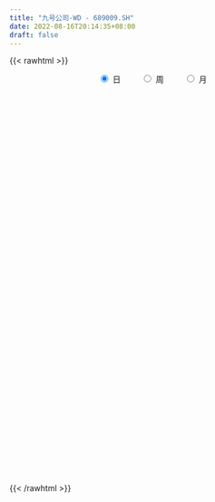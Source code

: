 ```yaml
---
title: "九号公司-WD - 689009.SH"
date: 2022-08-16T20:14:35+08:00
draft: false
---
```

{{< rawhtml >}}
    <div style="text-align: center">
        <label style="padding: 1rem;"><input style="margin-right: .5rem" type="radio" name="period" value="D" checked onclick="period_change(this)">日</label>
        <label style="padding: 1rem;"><input style="margin-right: .5rem" type="radio" name="period" value="W" onclick="period_change(this)">周</label>
        <label style="padding: 1rem;"><input style="margin-right: .5rem" type="radio" name="period" value="M" onclick="period_change(this)">月</label>
    </div>
    <div id="chart" style="height: 700px;"></div> 
    <script type="text/javascript">
        const D_v = [409549.22,336005.51,271934.02,251214.45,208464.5,288435.07,231627.68,224941.34,159527.78,231251.26,186077.88,149047.76,171348.27,153695.29,155676.0,110403.12,173774.59,135927.01,108481.49,105291.57,109927.48,86531.23,123127.21,84704.66,91882.18,102512.24,97180.32,103178.7,75616.58,50332.83,58438.17,66723.76,58425.55,58853.58,76905.51,74289.1,76357.4,63777.25,94344.39,79336.31,73252.16,81777.6,81280.91,62342.15,68877.74,64180.84,66828.25,68230.91,57541.08,51400.46,45259.89,41556.64,50139.05,50834.02,54016.07,56837.94,47728.23,36046.55,50873.14,60148.27,63616.98,48120.99,48187.46,49491.39,48033.07,37173.5,55486.97,39608.0,28208.38,32881.6,42205.61,27050.89,33958.34,31595.92,26699.05,40653.72,41198.06,27062.63,41789.15,44957.46,23632.99,29032.23,29635.39,22216.47,19790.74,15661.43,29070.03,30769.96,23997.94,17826.38,18682.39,22240.3,14310.55,12791.04,11565.91,19026.15,26585.69,22282.28,14383.02,11676.47,20001.99,20351.3,16129.71,20094.03,11925.6,25845.6,20752.18,17732.61,13607.84,21974.1,18847.56,8901.7,7704.72,11048.82,21325.29,21113.45,15020.11,19957.54,21781.9,11311.23,20506.37,16137.61,16009.42,23066.85,44657.31,21069.61,26539.37,16511.67,11394.37,12004.0,20624.73,16973.35,19467.87,12758.97,19115.24,17621.18,14599.56,16103.69,16971.58,12183.39,28102.22,17796.0,20713.45,38853.68,34803.36,16465.46,21581.36,21950.52,24142.71,23130.47,17102.09,21024.22,19839.89,13852.57,16377.92,16786.89,14965.36,14495.04,23789.53,15517.0,20028.14,31291.53,19571.39,15977.4,17212.92,20731.64,13809.92,22360.62,13963.98,19551.44,11357.28,13712.14,48571.56,17151.28,16063.6,10497.73,18773.98,16004.03,15199.58,27454.97,17637.78,20086.73,18356.94,17414.45,16198.49,14385.0,8929.34,9350.68,9678.37,11482.84,8758.26,9337.73,7922.83,23668.24,18661.94,15653.78,9409.06,7509.06,7386.42,5301.33,8568.29,13498.17,25160.47,72376.02,46419.2,37110.19,34943.67,17082.99,17756.93,23080.28,21972.6,21289.72,11469.19,12858.72,23804.87,19258.99,21962.51,16789.13,17844.77,21002.88,18201.17,8243.24,8112.11,10183.35,21795.95,12328.81,9323.31,11105.21,14984.51,26175.96,17588.43,12749.33,12617.92,17744.13,18782.01,7452.76,11406.24,6010.9,5438.35,20337.84,26675.51,20480.7,15916.69,13581.58,10742.87,15769.77,18036.91,13860.62,11285.49,11659.31,11647.6,14870.45,19061.41,35117.69,26260.77,18299.93,19235.53,19388.18,18731.67,18780.29,15683.23,13742.49,31449.79,24209.97,20362.52,15352.44,21167.28,24213.44,17091.67,17193.51,8271.71,20757.3,44025.63,32307.61,20315.86,48692.84,103117.69,54206.85,47319.7,53980.18,42114.14,71882.2,51709.81,50933.02,31635.64,35610.48,33634.71,30597.63,20822.95,12195.52,23180.2,17337.97,19090.26,12066.12,13589.68,12416.9,17361.18,12889.08,14416.46,10992.9,8650.97,6859.24,9539.45,16104.39,9464.44,10248.16,7528.33,10422.22,15005.67,8239.31,12423.93,6035.78,10186.59,12331.98,10998.0,8234.14,16284.07,12894.74,16611.54,12744.45,13703.43,12639.43,11564.33,12819.82,10178.32,5191.05,8352.62,13235.86,34735.84,24759.14,19065.62,29775.16,24877.72,22160.46,46084.21,17417.27,22405.1,12530.98,15955.76,15918.81,11355.61,11958.98,8564.29,6858.63,8108.06,12927.91,4137.41,9984.3,7665.71,7258.5,4881.38,7439.62,5227.12,7576.96,9721.88,8890.76,5527.3,8457.32,5696.42,7015.57,3365.82,9971.84,8751.42,10678.33,15602.94,27354.79,28168.09,15819.03,38955.16,40754.25,63113.01,41160.71,28044.6,24488.65,55419.81,99672.97,63923.81,70627.43,41984.68,44892.94,36902.99,30299.05,34965.74,55801.65,52931.3,46875.36,67918.13,66887.75,43791.04,49977.53,52774.27,112166.14,47864.22,28370.81,31658.42,68126.27,48438.03,53831.8,63116.38,51431.12,61382.96,64434.6,44363.41,60361.95,40393.99,55338.23,60951.38,42156.41,27134.36,33041.66,31530.52,43193.14,45139.92,27164.69,57906.29,69698.85,57653.56,44779.69,32344.85,41902.97,43749.9,24628.69,39235.69,23163.48,27486.33,38504.95,19948.45,54790.25,47133.76,63746.24,33347.0,34381.29,59161.18,34987.73,28896.14,35738.59,22631.71,38270.32,60338.97]
const D_histogram = [0.0,0.5807407407,1.4981787485,2.029502786,2.0559577694,2.371909249,2.9111604282,3.034715835,2.9130454238,1.8830861786,1.2793070979,0.9330941869,1.3993268586,1.7944936772,1.7833552193,1.5179008143,2.0371544779,1.9799858739,1.8420851182,1.3285907227,0.5965516649,-0.3279875306,-0.948082621,-1.2731295094,-1.7283474212,-2.3075509103,-2.4272371404,-2.1654139308,-1.99489881,-1.9466325175,-2.0802965269,-1.9358893438,-1.6477918996,-1.5062554298,-1.2397579373,-0.8352442698,-0.6730419912,-0.5018442538,-0.2256253254,0.2300885715,0.0336078432,0.0129263785,0.2949401728,0.2636546821,0.4256879567,0.7925991964,1.1054246986,1.1624918212,0.6955963454,0.2875801518,-0.1834136033,-0.4683847019,-0.3271929503,-0.2331474859,-0.0492447616,-0.1669939379,-0.3906782657,-0.6694207104,-0.4419534349,-0.0517103664,0.8133348966,1.4552490544,2.1628490728,2.4917960136,1.8099915652,1.4044147606,0.8032971099,0.8508602027,0.6368674964,-0.0210292101,-0.8128539998,-1.2457623194,-1.4160502791,-1.2085530026,-1.0104299585,-1.4101970886,-2.0705567128,-2.5958145886,-3.1344064208,-3.5164280411,-3.7448320349,-3.3580269776,-3.1885575335,-2.7516841767,-2.5186634171,-2.190782893,-2.1851451812,-2.3014933283,-2.1676958582,-1.8715271089,-1.4523002453,-1.2554071393,-1.0502517374,-0.7461702754,-0.523235336,-0.4452566633,-0.0036340616,0.3664407218,0.4793444264,0.4980756495,0.7115730807,0.9494549979,1.119701575,1.3094693114,1.3606938946,1.6964581328,1.9887109623,2.0991833624,2.1004599411,1.7546626231,1.2405538616,0.9162987768,0.7068045564,0.3897110203,0.49635225,0.6831711664,0.647879217,0.7449709656,0.6559600038,0.5855770687,0.4539199177,0.1646417643,-0.1690740412,-0.2166492583,0.3022929973,0.4572793328,0.4043344021,0.3116226356,0.282374956,0.2816696026,0.0104313561,-0.1519715564,-0.211133545,-0.2505049619,-0.1478400146,-0.0345846482,0.0392452515,-0.0706726239,-0.0294608226,0.027801692,0.251603481,0.2375460239,0.4396355364,0.810278262,1.1676493583,1.1736657365,0.9520021375,1.0259380074,1.2202234862,1.147676721,0.9984166379,0.8398081853,0.6153704098,0.2840919155,0.2363327735,0.1378612653,-0.0743399688,-0.2801610463,-0.1795465935,-0.3288804371,-0.205740714,0.1249517336,0.3690028621,0.3460031836,0.1375311803,-0.3067643317,-0.6349251514,-0.9973659384,-1.0205098296,-1.1350509499,-1.2108564379,-1.182259233,-1.7520090044,-2.0413466158,-2.2046683738,-2.1433167904,-2.0256292544,-1.9507651875,-1.6584368753,-1.118182516,-0.6729435522,-0.3907513951,-0.1691348278,0.0256183016,0.2092206942,0.3623307146,0.3936646358,0.2976304153,0.2275903094,0.0710583826,-0.0231512076,-0.0222528448,-0.0223658152,0.3119869637,0.5129060792,0.3804501447,0.3827130652,0.3433416264,0.3889223305,0.381088928,0.2455066937,0.3516611111,0.7810163638,1.9387682947,2.5096302513,2.2896222406,1.8137995769,1.4364865248,1.1769896707,1.3424065315,1.2493260186,1.45893439,1.3972254195,1.3569633138,1.1383466848,0.7006584703,0.0902101065,-0.4563270068,-0.6146652038,-0.5187101912,-0.4299520389,-0.5280670992,-0.690376849,-0.6467151766,-0.5181654408,-0.3770670121,-0.3641903643,-0.3440953969,-0.3529304601,-0.0761350311,0.3385480915,0.4055226233,0.2431050199,-0.2178660588,-0.4660553822,-0.6625309905,-0.8907268456,-1.0609941228,-1.1504237921,-1.5832890207,-1.905169838,-2.2581637226,-2.3006825539,-2.198564906,-2.0756953702,-1.7226344606,-1.4428160324,-1.1596578668,-0.9906297345,-0.7874198961,-0.5831307125,-0.3792488235,-0.1611949474,0.1421085065,0.3058462531,0.3632537799,0.3361383727,0.3064787127,0.1943940362,0.2230653117,0.2371163756,0.2496612309,0.3110895043,0.3622135047,0.2987124554,0.2910972704,0.2295394407,0.0736957157,0.0531046145,-0.0553384246,-0.0777410182,-0.0595416218,0.0279603451,0.0444827138,0.0902155971,0.2186625992,0.5174422259,0.6400215063,0.7534054816,0.8808066743,0.993629407,1.2620814759,1.3118249144,1.2495209514,1.2558903442,1.2670068285,1.1729672199,1.093769818,1.1002006265,0.9698329133,0.7679188321,0.5695622525,0.1649172445,-0.1375907832,-0.3362972269,-0.407705708,-0.3908246382,-0.2847761917,-0.2732538067,-0.2379967846,-0.238946918,-0.2473185165,-0.3014588618,-0.3111997051,-0.4048491475,-0.4878229853,-0.6052309825,-0.6345792166,-0.585965004,-0.5560687152,-0.4603467284,-0.3720075153,-0.3565345294,-0.4307653763,-0.4969973153,-0.5427619458,-0.6026944206,-0.6280628291,-0.6296439909,-0.5809744323,-0.4356655058,-0.3397938754,-0.2006641481,-0.0642314987,0.100519291,0.1548146989,0.110514462,0.0352047406,-0.0135538454,-0.2383658478,-0.4527063919,-0.5831217166,-0.7580678459,-0.9934222771,-1.2539521129,-1.2520935681,-1.0549389509,-0.8396719629,-0.4769190874,-0.1749474722,0.0524366871,0.2165642704,0.2898267664,0.3392880927,0.392163162,0.3720364981,0.3510332533,0.3240379439,0.2811999824,0.2153588159,0.1986871233,0.1366738172,0.1251236189,0.0823435301,0.09160533,0.1040737228,0.1393591329,0.1140263234,0.0741034692,0.0027090707,-0.0591475788,-0.185677205,-0.2550654293,-0.2320892546,-0.2176285284,0.0094892542,0.1371597257,0.2076185934,0.1882737836,0.2261840061,0.3447028095,0.356137224,0.326483694,0.3395341246,0.4921261966,0.9930082003,1.1322866414,1.2724387681,1.2433471929,1.036030526,0.8850565432,0.7306217813,0.6321406683,0.6866856029,0.869095937,1.0345910602,1.3558635922,1.7108082737,1.8633263003,1.780998581,1.6181009673,1.389133435,1.1811981356,0.9384940106,0.564604185,-0.0078524916,-0.4449964114,-0.7491481611,-1.0767358419,-1.2653688299,-1.2009728309,-1.1113623903,-1.1268133885,-1.1160301059,-1.0625745913,-0.9508445205,-0.7737319861,-0.7112170103,-0.7036785725,-0.7383241882,-0.7959109807,-0.7239215144,-0.5275294612,-0.47796083,-0.203477233,0.1444467518,0.4068765104,0.4836112873,0.4254295261,0.5987479427,0.7305791282,0.71104465,0.5398809771,0.4039511617,0.3818258942,0.4147281046,0.3671313463,0.6115240529,0.6456479196,0.6538471646,0.6272846984,0.6063386001,0.8687883374,0.8815029692,0.8262720888,0.6573523703,0.4960072858,0.1897458573,-0.0959975716]
const D_fast = [0.0,0.7259259259,2.0179086209,3.0566083549,3.5970527806,4.5059815724,5.7730228587,6.6552572242,7.2618481689,6.7026604685,6.4187081622,6.3057687979,7.1218331843,7.9656234222,8.4003237691,8.5143445677,9.5428868507,9.9807147152,10.303335239,10.1219885242,9.5390873827,8.5325513045,7.6754355589,7.0321062931,6.144801526,4.9887103093,4.2622147941,3.982684521,3.6544749393,3.2160831024,2.5623449613,2.2227798084,2.0989292777,1.8639018901,1.8204598982,2.0161624983,2.0101042791,2.0558409531,2.2756535501,2.7888895899,2.6008108223,2.5833609524,2.9391097898,2.9737379697,3.2421932335,3.8072542722,4.3964359491,4.744126027,4.4511296375,4.1150084818,3.5981613259,3.1960940518,3.2554875659,3.2912461588,3.4628376927,3.3033400319,2.9819861377,2.5358885154,2.6528674321,3.030182909,4.0985618962,5.1042883176,6.3526006042,7.3044965484,7.0751899913,7.0207168768,6.6204235037,6.8807016471,6.8259258149,6.1627718059,5.1677335162,4.4233846167,3.8990840873,3.8044431131,3.7499586676,2.9976422654,1.819643463,0.6454319401,-0.6767614974,-1.9378901279,-3.1025021304,-3.5552038175,-4.1828737568,-4.4339214442,-4.8305665389,-5.050381738,-5.5910303216,-6.2827518007,-6.6908782952,-6.8625913231,-6.8064395208,-6.9233981996,-6.9808057321,-6.8632668389,-6.7711407335,-6.8044762267,-6.3637621404,-5.9020771766,-5.6693373653,-5.5260872298,-5.1346965284,-4.6594508618,-4.2092788909,-3.6921438267,-3.3007457698,-2.5408669985,-1.7514364284,-1.1161681877,-0.5897766237,-0.4969082859,-0.700878582,-0.7960589727,-0.828852054,-1.048517835,-0.8177885428,-0.4601768348,-0.3334989799,-0.0501644899,0.0248145492,0.1008258812,0.0826487097,-0.1654690026,-0.5414533184,-0.64319085,-0.0486753452,0.2206308236,0.2687694934,0.2539633858,0.2953094452,0.3650214924,0.096391085,-0.1040047166,-0.2159500915,-0.3179477488,-0.2522428052,-0.1476336008,-0.0639923883,-0.1915784196,-0.157731824,-0.0935188864,0.1931837728,0.2385128218,0.5505112183,1.1237235094,1.7730069453,2.0724397576,2.088776693,2.4191970647,2.918538415,3.1329108301,3.2332549065,3.2845985002,3.2140033271,2.9537478118,2.9650718631,2.9010656713,2.670279445,2.3944181059,2.4501459103,2.2185919574,2.290296502,2.652226883,2.9885287271,3.0520298445,2.8779406362,2.3569540413,1.8700619337,1.2582796621,0.9800083136,0.5817044558,0.2031848582,-0.063782745,-1.0715347676,-1.8712090329,-2.5856978843,-3.0601754985,-3.4488952761,-3.8617225061,-3.9840034127,-3.7232946824,-3.4462916067,-3.2617872983,-3.082454438,-2.8812967332,-2.645389167,-2.401696468,-2.2719463879,-2.2935730045,-2.3067155331,-2.4454828643,-2.5454802563,-2.5501451047,-2.5558495289,-2.1435000091,-1.8143543738,-1.8516977721,-1.7537565853,-1.7072926175,-1.5644813308,-1.4770425013,-1.5512480622,-1.357178367,-0.7325690233,0.9098749812,2.1081445007,2.4605420501,2.4381692806,2.4199778597,2.4547284232,2.9557469169,3.1749979087,3.7493398776,4.036937262,4.3359159848,4.4018860269,4.1393624301,3.5514665929,2.8908477279,2.5788432299,2.5451206947,2.5263908373,2.2962590021,1.9613550401,1.8433379184,1.842346294,1.8891779696,1.8110070263,1.7450781445,1.6480104663,1.9057721375,2.4050922829,2.5734474706,2.4718061222,1.9563685288,1.5916653598,1.2295570039,0.7786794374,0.3431636295,-0.0338719879,-0.8625594717,-1.6607327485,-2.5782675636,-3.1959570335,-3.6434806121,-4.0395349188,-4.1171326244,-4.1980182043,-4.2047745053,-4.2834038066,-4.2770489423,-4.2185424368,-4.1094727537,-3.9317176144,-3.5928870339,-3.3526877241,-3.2044667522,-3.1475475663,-3.1005875481,-3.1640737156,-3.0796361122,-3.0063059544,-2.9313457914,-2.7921451418,-2.6504677652,-2.6392907008,-2.5741315682,-2.5783045376,-2.7157243337,-2.7230392813,-2.8453169265,-2.8871547747,-2.8838407837,-2.7893487305,-2.7617056834,-2.6934189008,-2.5103062489,-2.0821660658,-1.7995814088,-1.4978460631,-1.1502432019,-0.7890131174,-0.2050406795,0.1726589876,0.4227352625,0.7430772413,1.0709454327,1.2701476291,1.4643926817,1.7458736468,1.8579641619,1.8480297888,1.7920637723,1.4286480754,1.0917423519,0.8089616015,0.6356266934,0.5548016037,0.5896560022,0.5328649356,0.5086227616,0.4479358986,0.3777346709,0.2482296103,0.1606888407,-0.0341728886,-0.2391024727,-0.5078182155,-0.6958112537,-0.7936882922,-0.9028091822,-0.9221738775,-0.9268365432,-1.0004971897,-1.1824193807,-1.3729006484,-1.5543557654,-1.7649618454,-1.9473459612,-2.1063381207,-2.2029121702,-2.1665196202,-2.1555964585,-2.0666327682,-1.9462579936,-1.756377381,-1.6633782985,-1.6800499199,-1.7465584561,-1.7987055034,-2.0831089679,-2.4106261099,-2.6868218638,-3.0512849545,-3.534994955,-4.109012819,-4.4201776662,-4.4867577867,-4.4814087895,-4.2378856859,-3.9796509387,-3.7391576076,-3.5208889567,-3.3751697691,-3.2408864197,-3.0899705599,-3.0170880993,-2.9503330307,-2.8963188541,-2.86885682,-2.8808582825,-2.8478581944,-2.8757030461,-2.8559723398,-2.878166546,-2.8460034136,-2.80751659,-2.7373913968,-2.7342176255,-2.7556146123,-2.8263317432,-2.9029752874,-3.0759242148,-3.2090787964,-3.2441249354,-3.2840713413,-3.0545812452,-2.8926208423,-2.7702573261,-2.7425336901,-2.648077466,-2.4433829603,-2.3429142398,-2.2909468463,-2.1930128845,-1.9173892634,-1.1682552096,-0.7459051081,-0.2876432894,-0.0058980664,0.0457928983,0.1160830512,0.1443037346,0.2038577887,0.4300741241,0.8297584424,1.2539013307,1.9141397607,2.6967865106,3.3151361123,3.6780580382,3.9196856664,4.0380014928,4.1253657273,4.1172851049,3.8845463256,3.3101265261,2.7617335034,2.2702947135,1.6735230722,1.1685478767,0.9327006679,0.744470511,0.4473161657,0.1790919218,-0.0330962115,-0.1590772707,-0.1753977329,-0.2906870097,-0.459068215,-0.6782948777,-0.9348594155,-1.0438503277,-0.9793406399,-1.0492622162,-0.8256479273,-0.4416122546,-0.0774633685,0.1201742303,0.1683498506,0.4913552528,0.8058312204,0.9640579047,0.9278644761,0.8929224511,0.9662536572,1.1028378937,1.147023972,1.5442976918,1.7398335385,1.9114945746,2.0417532829,2.1723918347,2.6520386563,2.8851290305,3.0364661722,3.0318845463,2.9945412833,2.7357163191,2.4259734973]
const D_slow = [0.0,0.1451851852,0.5197298723,1.0271055688,1.5410950112,2.1340723234,2.8618624305,3.6205413892,4.3488027452,4.8195742898,5.1394010643,5.372674611,5.7225063257,6.171129745,6.6169685498,6.9964437534,7.5057323728,8.0007288413,8.4612501208,8.7933978015,8.9425357178,8.8605388351,8.6235181799,8.3052358025,7.8731489472,7.2962612196,6.6894519345,6.1480984518,5.6493737493,5.1627156199,4.6426414882,4.1586691522,3.7467211773,3.3701573199,3.0602178356,2.8514067681,2.6831462703,2.5576852069,2.5012788755,2.5588010184,2.5672029792,2.5704345738,2.644169617,2.7100832875,2.8165052767,3.0146550758,3.2910112505,3.5816342058,3.7555332921,3.8274283301,3.7815749292,3.6644787537,3.5826805162,3.5243936447,3.5120824543,3.4703339698,3.3726644034,3.2053092258,3.0948208671,3.0818932754,3.2852269996,3.6490392632,4.1897515314,4.8127005348,5.2651984261,5.6163021162,5.8171263937,6.0298414444,6.1890583185,6.183801016,5.980587516,5.6691469362,5.3151343664,5.0129961157,4.7603886261,4.407839354,3.8902001758,3.2412465286,2.4576449234,1.5785379132,0.6423299044,-0.19717684,-0.9943162233,-1.6822372675,-2.3119031218,-2.859598845,-3.4058851403,-3.9812584724,-4.523182437,-4.9910642142,-5.3541392755,-5.6679910603,-5.9305539947,-6.1170965635,-6.2479053975,-6.3592195633,-6.3601280788,-6.2685178983,-6.1486817917,-6.0241628793,-5.8462696092,-5.6089058597,-5.3289804659,-5.0016131381,-4.6614396644,-4.2373251312,-3.7401473907,-3.2153515501,-2.6902365648,-2.251570909,-1.9414324436,-1.7123577494,-1.5356566103,-1.4382288553,-1.3141407928,-1.1433480012,-0.9813781969,-0.7951354555,-0.6311454546,-0.4847511874,-0.371271208,-0.3301107669,-0.3723792772,-0.4265415918,-0.3509683425,-0.2366485093,-0.1355649087,-0.0576592498,0.0129344892,0.0833518898,0.0859597289,0.0479668398,-0.0048165465,-0.067442787,-0.1044027906,-0.1130489526,-0.1032376398,-0.1209057957,-0.1282710014,-0.1213205784,-0.0584197081,0.0009667978,0.1108756819,0.3134452474,0.605357587,0.8987740211,1.1367745555,1.3932590573,1.6983149289,1.9852341091,2.2348382686,2.4447903149,2.5986329174,2.6696558962,2.7287390896,2.7632044059,2.7446194138,2.6745791522,2.6296925038,2.5474723945,2.496037216,2.5272751494,2.619525865,2.7060266609,2.7404094559,2.663718373,2.5049870851,2.2556456005,2.0005181431,1.7167554057,1.4140412962,1.1184764879,0.6804742368,0.1701375829,-0.3810295106,-0.9168587082,-1.4232660217,-1.9109573186,-2.3255665374,-2.6051121664,-2.7733480545,-2.8710359032,-2.9133196102,-2.9069150348,-2.8546098612,-2.7640271826,-2.6656110237,-2.5912034198,-2.5343058425,-2.5165412468,-2.5223290487,-2.5278922599,-2.5334837137,-2.4554869728,-2.327260453,-2.2321479168,-2.1364696505,-2.0506342439,-1.9534036613,-1.8581314293,-1.7967547559,-1.7088394781,-1.5135853871,-1.0288933135,-0.4014857506,0.1709198095,0.6243697037,0.9834913349,1.2777387526,1.6133403855,1.9256718901,2.2904054876,2.6397118425,2.9789526709,3.2635393421,3.4387039597,3.4612564863,3.3471747347,3.1935084337,3.0638308859,2.9563428762,2.8243261014,2.6517318891,2.490053095,2.3605117348,2.2662449817,2.1751973907,2.0891735414,2.0009409264,1.9819071686,2.0665441915,2.1679248473,2.2287011023,2.1742345876,2.057720742,1.8920879944,1.669406283,1.4041577523,1.1165518043,0.7207295491,0.2444370896,-0.3201038411,-0.8952744796,-1.4449157061,-1.9638395486,-2.3944981638,-2.7552021719,-3.0451166386,-3.2927740722,-3.4896290462,-3.6354117243,-3.7302239302,-3.770522667,-3.7349955404,-3.6585339771,-3.5677205322,-3.483685939,-3.4070662608,-3.3584677518,-3.3027014238,-3.24342233,-3.1810070222,-3.1032346462,-3.01268127,-2.9380031561,-2.8652288385,-2.8078439784,-2.7894200494,-2.7761438958,-2.7899785019,-2.8094137565,-2.8242991619,-2.8173090757,-2.8061883972,-2.7836344979,-2.7289688481,-2.5996082917,-2.4396029151,-2.2512515447,-2.0310498761,-1.7826425244,-1.4671221554,-1.1391659268,-0.8267856889,-0.5128131029,-0.1960613958,0.0971804092,0.3706228637,0.6456730203,0.8881312486,1.0801109567,1.2225015198,1.2637308309,1.2293331351,1.1452588284,1.0433324014,0.9456262419,0.8744321939,0.8061187423,0.7466195461,0.6868828166,0.6250531875,0.549688472,0.4718885458,0.3706762589,0.2487205126,0.097412767,-0.0612320372,-0.2077232882,-0.346740467,-0.4618271491,-0.5548290279,-0.6439626603,-0.7516540044,-0.8759033332,-1.0115938196,-1.1622674248,-1.3192831321,-1.4766941298,-1.6219377379,-1.7308541143,-1.8158025832,-1.8659686202,-1.8820264949,-1.8568966721,-1.8181929974,-1.7905643819,-1.7817631967,-1.7851516581,-1.84474312,-1.957919718,-2.1037001471,-2.2932171086,-2.5415726779,-2.8550607061,-3.1680840981,-3.4318188358,-3.6417368266,-3.7609665984,-3.8047034665,-3.7915942947,-3.7374532271,-3.6649965355,-3.5801745123,-3.4821337219,-3.3891245973,-3.301366284,-3.220356798,-3.1500568024,-3.0962170984,-3.0465453176,-3.0123768633,-2.9810959586,-2.9605100761,-2.9376087436,-2.9115903129,-2.8767505297,-2.8482439488,-2.8297180815,-2.8290408139,-2.8438277086,-2.8902470098,-2.9540133671,-3.0120356808,-3.0664428129,-3.0640704993,-3.0297805679,-2.9778759196,-2.9308074737,-2.8742614721,-2.7880857698,-2.6990514638,-2.6174305403,-2.5325470091,-2.40951546,-2.1612634099,-1.8781917495,-1.5600820575,-1.2492452593,-0.9902376278,-0.768973492,-0.5863180467,-0.4282828796,-0.2566114789,-0.0393374946,0.2193102704,0.5582761685,0.9859782369,1.451809812,1.8970594572,2.3015846991,2.6488680578,2.9441675917,3.1787910943,3.3199421406,3.3179790177,3.2067299148,3.0194428746,2.7502589141,2.4339167066,2.1336734989,1.8558329013,1.5741295542,1.2951220277,1.0294783799,0.7917672497,0.5983342532,0.4205300006,0.2446103575,0.0600293105,-0.1389484347,-0.3199288133,-0.4518111786,-0.5713013861,-0.6221706944,-0.5860590064,-0.4843398788,-0.363437057,-0.2570796755,-0.1073926898,0.0752520922,0.2530132547,0.387983499,0.4889712894,0.584427763,0.6881097891,0.7798926257,0.9327736389,1.0941856188,1.25764741,1.4144685846,1.5660532346,1.7832503189,2.0036260612,2.2101940834,2.374532176,2.4985339975,2.5459704618,2.5219710689]
const D_data = [['2020-10-29', 33.0, 38.5, 33.0, 49.8],['2020-10-30', 40.02, 47.6, 40.02, 51.56],['2020-11-02', 50.2, 56.77, 48.81, 56.78],['2020-11-03', 56.5, 57.39, 53.36, 59.55],['2020-11-04', 57.45, 54.4, 51.9, 57.8],['2020-11-05', 55.95, 61.0, 54.6, 65.28],['2020-11-06', 59.8, 68.6, 59.48, 68.6],['2020-11-09', 70.5, 68.04, 63.5, 71.68],['2020-11-10', 68.0, 67.93, 65.11, 70.7],['2020-11-11', 65.8, 56.0, 55.7, 65.91],['2020-11-12', 56.0, 58.89, 55.04, 61.66],['2020-11-13', 58.08, 61.18, 55.5, 63.88],['2020-11-16', 62.18, 73.42, 62.18, 73.42],['2020-11-17', 76.0, 77.0, 72.5, 80.2],['2020-11-18', 77.5, 75.3, 72.89, 83.75],['2020-11-19', 74.86, 73.66, 69.7, 77.89],['2020-11-20', 74.62, 86.65, 74.62, 88.39],['2020-11-23', 84.5, 83.4, 79.0, 86.0],['2020-11-24', 85.0, 84.57, 81.14, 88.25],['2020-11-25', 83.9, 80.6, 80.0, 87.84],['2020-11-26', 78.99, 76.52, 72.01, 81.0],['2020-11-27', 75.1, 70.99, 70.68, 77.3],['2020-11-30', 72.6, 71.35, 66.0, 74.66],['2020-12-01', 69.94, 72.8, 69.0, 73.35],['2020-12-02', 72.18, 69.0, 67.58, 73.74],['2020-12-03', 67.7, 64.1, 63.75, 67.7],['2020-12-04', 64.5, 67.06, 64.36, 68.63],['2020-12-07', 68.0, 71.3, 63.89, 72.2],['2020-12-08', 70.4, 70.5, 69.34, 74.85],['2020-12-09', 71.5, 68.75, 68.63, 72.58],['2020-12-10', 69.49, 65.32, 64.6, 69.52],['2020-12-11', 65.5, 67.85, 64.1, 69.5],['2020-12-14', 68.45, 69.95, 65.2, 70.1],['2020-12-15', 69.21, 68.52, 67.91, 73.37],['2020-12-16', 67.01, 70.55, 64.1, 70.8],['2020-12-17', 69.0, 73.69, 68.4, 73.69],['2020-12-18', 73.7, 71.98, 71.86, 75.5],['2020-12-21', 71.0, 72.9, 69.4, 74.66],['2020-12-22', 73.45, 75.5, 72.72, 81.2],['2020-12-23', 76.01, 80.1, 75.0, 80.19],['2020-12-24', 78.6, 73.1, 73.0, 79.98],['2020-12-25', 72.01, 75.1, 67.61, 75.5],['2020-12-28', 74.82, 80.1, 74.32, 83.2],['2020-12-29', 81.38, 77.46, 76.55, 83.8],['2020-12-30', 78.13, 80.91, 76.21, 83.49],['2020-12-31', 82.0, 85.82, 80.09, 88.0],['2021-01-04', 84.74, 88.2, 83.2, 92.5],['2021-01-05', 87.7, 87.4, 83.0, 89.43],['2021-01-06', 86.88, 80.99, 80.8, 87.77],['2021-01-07', 80.01, 80.29, 77.3, 83.88],['2021-01-08', 79.99, 77.7, 77.33, 83.33],['2021-01-11', 77.0, 78.25, 74.62, 79.44],['2021-01-12', 78.26, 83.4, 76.3, 83.79],['2021-01-13', 83.19, 83.73, 82.12, 86.88],['2021-01-14', 83.0, 86.0, 81.2, 91.87],['2021-01-15', 85.0, 82.81, 82.77, 90.0],['2021-01-18', 79.0, 80.82, 78.75, 85.79],['2021-01-19', 81.38, 78.81, 78.38, 82.82],['2021-01-20', 78.84, 85.02, 78.84, 85.55],['2021-01-21', 85.1, 88.98, 85.1, 91.91],['2021-01-22', 90.47, 99.1, 89.3, 102.77],['2021-01-25', 98.11, 101.8, 98.11, 110.25],['2021-01-26', 102.0, 108.3, 97.51, 112.1],['2021-01-27', 106.0, 108.88, 99.03, 112.7],['2021-01-28', 105.89, 97.7, 96.22, 107.98],['2021-01-29', 98.68, 100.28, 95.31, 103.3],['2021-02-01', 96.0, 96.8, 89.0, 103.28],['2021-02-02', 97.51, 104.94, 97.51, 105.2],['2021-02-03', 106.0, 102.68, 102.0, 107.89],['2021-02-04', 100.5, 95.88, 95.1, 104.3],['2021-02-05', 95.96, 90.8, 89.59, 97.8],['2021-02-08', 91.0, 91.98, 87.05, 94.5],['2021-02-09', 92.7, 93.35, 90.11, 96.0],['2021-02-10', 93.92, 97.87, 91.57, 98.88],['2021-02-18', 100.0, 98.66, 95.8, 101.78],['2021-02-19', 99.3, 90.3, 90.0, 99.3],['2021-02-22', 90.3, 83.35, 82.88, 92.5],['2021-02-23', 80.0, 80.46, 79.79, 84.77],['2021-02-24', 81.3, 75.51, 74.5, 82.5],['2021-02-25', 76.0, 72.59, 69.12, 77.77],['2021-02-26', 69.98, 70.1, 68.68, 71.37],['2021-03-01', 71.26, 75.42, 71.26, 75.68],['2021-03-02', 75.42, 71.49, 70.2, 76.55],['2021-03-03', 71.5, 73.91, 70.1, 74.36],['2021-03-04', 72.18, 70.77, 69.98, 73.49],['2021-03-05', 69.01, 71.22, 69.01, 72.33],['2021-03-08', 71.22, 65.88, 65.0, 71.88],['2021-03-09', 65.7, 61.72, 58.0, 66.31],['2021-03-10', 63.73, 62.5, 61.82, 64.98],['2021-03-11', 61.32, 63.4, 61.0, 65.15],['2021-03-12', 64.3, 64.81, 64.0, 66.15],['2021-03-15', 65.78, 61.82, 60.51, 66.88],['2021-03-16', 62.29, 61.26, 60.02, 63.39],['2021-03-17', 61.64, 62.3, 60.6, 62.88],['2021-03-18', 61.99, 61.32, 61.25, 62.7],['2021-03-19', 59.03, 59.03, 58.37, 60.97],['2021-03-22', 59.84, 63.91, 58.62, 65.0],['2021-03-23', 63.35, 64.46, 63.11, 65.92],['2021-03-24', 64.76, 62.0, 61.6, 64.77],['2021-03-25', 61.2, 60.7, 58.9, 62.5],['2021-03-26', 62.3, 63.41, 61.6, 65.0],['2021-03-29', 63.42, 64.79, 63.42, 66.8],['2021-03-30', 66.0, 65.1, 64.81, 66.66],['2021-03-31', 66.38, 66.56, 66.26, 68.62],['2021-04-01', 66.7, 65.86, 64.18, 66.7],['2021-04-02', 66.86, 71.07, 66.86, 71.45],['2021-04-06', 70.9, 73.14, 70.03, 76.66],['2021-04-07', 72.41, 73.1, 71.25, 74.96],['2021-04-08', 73.4, 73.3, 72.61, 75.97],['2021-04-09', 73.77, 69.21, 69.0, 75.39],['2021-04-12', 69.68, 65.67, 65.6, 70.3],['2021-04-13', 65.99, 66.38, 65.02, 66.99],['2021-04-14', 65.99, 66.79, 65.6, 67.26],['2021-04-15', 66.69, 64.24, 63.5, 66.99],['2021-04-16', 66.11, 69.14, 66.11, 70.7],['2021-04-19', 68.9, 71.24, 68.01, 73.38],['2021-04-20', 70.64, 69.25, 68.51, 71.89],['2021-04-21', 70.96, 71.51, 69.27, 73.49],['2021-04-22', 70.95, 69.66, 68.36, 70.95],['2021-04-23', 69.61, 69.88, 68.7, 71.3],['2021-04-26', 71.21, 68.92, 68.8, 71.21],['2021-04-27', 68.09, 66.0, 65.95, 68.89],['2021-04-28', 65.35, 63.7, 63.52, 66.56],['2021-04-29', 63.49, 66.04, 62.0, 66.08],['2021-04-30', 67.1, 74.4, 64.8, 76.8],['2021-05-06', 74.0, 71.93, 70.65, 74.47],['2021-05-07', 71.42, 69.92, 69.91, 76.38],['2021-05-10', 70.0, 69.3, 68.0, 71.73],['2021-05-11', 69.0, 70.0, 67.8, 70.88],['2021-05-12', 68.83, 70.51, 68.83, 71.78],['2021-05-13', 70.04, 66.51, 65.99, 70.1],['2021-05-14', 66.57, 66.65, 65.66, 67.88],['2021-05-17', 66.85, 67.2, 65.8, 68.95],['2021-05-18', 66.6, 66.99, 65.76, 67.28],['2021-05-19', 66.77, 68.77, 66.47, 69.86],['2021-05-20', 68.28, 69.4, 67.7, 70.35],['2021-05-21', 69.96, 69.4, 68.92, 71.33],['2021-05-24', 70.02, 66.97, 66.51, 70.02],['2021-05-25', 66.5, 68.62, 66.46, 69.88],['2021-05-26', 68.31, 69.07, 68.31, 69.88],['2021-05-27', 69.18, 72.02, 68.55, 73.99],['2021-05-28', 71.85, 69.8, 69.36, 72.51],['2021-05-31', 70.7, 73.3, 70.18, 74.0],['2021-06-01', 72.86, 77.5, 72.86, 82.89],['2021-06-02', 78.2, 80.17, 75.18, 82.45],['2021-06-03', 80.0, 77.8, 77.31, 80.99],['2021-06-04', 79.0, 75.36, 74.9, 79.0],['2021-06-07', 75.36, 79.64, 75.02, 79.99],['2021-06-08', 78.8, 83.0, 78.71, 83.78],['2021-06-09', 82.02, 81.2, 80.6, 85.49],['2021-06-10', 82.29, 80.8, 80.07, 82.89],['2021-06-11', 80.7, 80.92, 80.22, 83.89],['2021-06-15', 80.0, 80.0, 76.0, 80.8],['2021-06-16', 79.85, 77.89, 76.51, 80.0],['2021-06-17', 77.9, 81.01, 77.23, 82.5],['2021-06-18', 81.48, 80.52, 79.61, 83.23],['2021-06-21', 80.68, 78.67, 78.11, 80.75],['2021-06-22', 79.2, 77.86, 77.38, 80.5],['2021-06-23', 78.69, 81.61, 78.06, 82.15],['2021-06-24', 81.6, 78.51, 78.48, 82.5],['2021-06-25', 78.89, 82.0, 78.0, 82.18],['2021-06-28', 81.47, 86.16, 81.47, 88.88],['2021-06-29', 86.2, 87.2, 84.1, 88.98],['2021-06-30', 86.8, 85.12, 84.21, 87.68],['2021-07-01', 85.8, 82.75, 82.28, 86.3],['2021-07-02', 82.01, 78.34, 78.14, 83.73],['2021-07-05', 78.0, 77.69, 76.4, 79.09],['2021-07-06', 77.28, 75.07, 73.65, 79.12],['2021-07-07', 74.8, 77.77, 74.0, 77.97],['2021-07-08', 77.2, 75.65, 74.5, 77.69],['2021-07-09', 75.0, 74.9, 74.08, 76.62],['2021-07-12', 75.17, 75.3, 74.4, 76.44],['2021-07-13', 74.65, 65.28, 64.98, 75.0],['2021-07-14', 65.5, 65.0, 63.62, 66.49],['2021-07-15', 64.5, 63.63, 62.5, 66.48],['2021-07-16', 63.68, 64.33, 63.01, 65.43],['2021-07-19', 64.0, 63.68, 62.6, 66.0],['2021-07-20', 63.68, 61.83, 60.91, 63.68],['2021-07-21', 62.84, 63.8, 61.77, 65.3],['2021-07-22', 65.5, 67.7, 64.0, 68.88],['2021-07-23', 66.74, 68.08, 65.0, 68.9],['2021-07-26', 67.86, 67.18, 63.0, 67.86],['2021-07-27', 66.0, 67.15, 65.16, 70.97],['2021-07-28', 66.01, 67.47, 63.01, 67.59],['2021-07-29', 67.8, 68.04, 67.13, 70.55],['2021-07-30', 67.52, 68.4, 65.5, 68.84],['2021-08-02', 67.66, 67.29, 66.02, 68.14],['2021-08-03', 66.66, 65.42, 65.18, 68.49],['2021-08-04', 65.21, 65.14, 64.14, 66.15],['2021-08-05', 65.09, 63.2, 63.15, 65.3],['2021-08-06', 63.2, 62.96, 62.4, 64.35],['2021-08-09', 63.0, 63.52, 61.5, 64.44],['2021-08-10', 63.44, 63.13, 62.34, 63.77],['2021-08-11', 63.14, 67.99, 62.0, 68.17],['2021-08-12', 66.73, 67.76, 66.2, 69.8],['2021-08-13', 67.46, 63.8, 63.78, 67.68],['2021-08-16', 64.0, 65.13, 63.12, 65.93],['2021-08-17', 65.13, 64.5, 64.1, 66.33],['2021-08-18', 64.39, 65.59, 64.02, 66.13],['2021-08-19', 65.9, 65.06, 64.8, 65.92],['2021-08-20', 64.7, 63.06, 62.88, 65.75],['2021-08-23', 63.69, 66.0, 63.06, 66.66],['2021-08-24', 66.2, 71.73, 66.2, 71.73],['2021-08-25', 80.0, 86.08, 79.0, 86.08],['2021-08-26', 87.76, 85.1, 81.18, 87.9],['2021-08-27', 83.18, 78.05, 76.66, 83.4],['2021-08-30', 76.89, 74.66, 72.63, 78.0],['2021-08-31', 74.99, 75.0, 73.56, 77.37],['2021-09-01', 73.58, 75.96, 73.18, 77.85],['2021-09-02', 75.19, 82.25, 75.0, 82.74],['2021-09-03', 84.47, 80.5, 80.39, 86.85],['2021-09-06', 80.3, 86.0, 78.37, 87.5],['2021-09-07', 85.9, 84.5, 84.2, 87.6],['2021-09-08', 84.0, 86.0, 83.48, 88.5],['2021-09-09', 87.8, 84.51, 80.5, 87.92],['2021-09-10', 82.1, 81.2, 79.0, 83.1],['2021-09-13', 81.53, 77.0, 75.1, 81.97],['2021-09-14', 77.3, 75.0, 74.74, 79.88],['2021-09-15', 75.0, 77.99, 75.0, 79.29],['2021-09-16', 77.99, 81.0, 76.11, 82.2],['2021-09-17', 79.99, 81.46, 78.93, 83.98],['2021-09-22', 80.0, 79.12, 79.0, 83.0],['2021-09-23', 78.9, 77.51, 75.89, 78.9],['2021-09-24', 77.51, 79.6, 76.5, 80.5],['2021-09-27', 79.6, 81.01, 76.69, 82.3],['2021-09-28', 80.94, 81.87, 79.5, 82.94],['2021-09-29', 80.96, 80.7, 80.01, 82.9],['2021-09-30', 80.1, 80.9, 80.1, 82.51],['2021-10-08', 80.8, 80.58, 77.82, 82.5],['2021-10-11', 80.88, 85.0, 80.49, 87.79],['2021-10-12', 85.0, 89.0, 83.03, 89.88],['2021-10-13', 88.99, 86.55, 86.07, 92.9],['2021-10-14', 86.61, 83.99, 82.81, 86.99],['2021-10-15', 84.19, 78.88, 78.03, 84.19],['2021-10-18', 78.0, 79.65, 75.21, 80.28],['2021-10-19', 78.66, 78.92, 78.04, 80.2],['2021-10-20', 79.48, 77.0, 76.18, 80.51],['2021-10-21', 77.18, 76.08, 75.87, 77.3],['2021-10-22', 75.22, 75.68, 75.1, 77.48],['2021-10-25', 76.0, 68.99, 68.88, 76.76],['2021-10-26', 68.58, 67.0, 66.15, 70.49],['2021-10-27', 66.84, 63.1, 62.88, 67.19],['2021-10-28', 62.15, 64.0, 62.15, 64.62],['2021-10-29', 64.9, 64.0, 63.05, 64.9],['2021-11-01', 63.11, 62.91, 62.48, 64.1],['2021-11-02', 62.61, 65.25, 62.61, 65.66],['2021-11-03', 65.99, 64.41, 63.75, 65.99],['2021-11-04', 65.48, 64.52, 63.5, 65.48],['2021-11-05', 64.99, 63.0, 62.9, 64.99],['2021-11-08', 62.8, 63.24, 61.9, 63.59],['2021-11-09', 63.23, 63.3, 62.86, 63.79],['2021-11-10', 63.02, 63.49, 62.6, 63.7],['2021-11-11', 63.49, 64.06, 62.95, 64.18],['2021-11-12', 64.06, 66.0, 63.7, 67.54],['2021-11-15', 62.5, 65.17, 60.01, 65.88],['2021-11-16', 64.01, 64.19, 63.5, 64.9],['2021-11-17', 64.0, 62.99, 62.5, 65.46],['2021-11-18', 62.96, 62.57, 62.23, 63.43],['2021-11-19', 62.37, 60.87, 60.3, 62.56],['2021-11-22', 61.47, 62.1, 60.7, 62.4],['2021-11-23', 62.0, 61.75, 61.4, 63.1],['2021-11-24', 61.71, 61.54, 61.32, 62.36],['2021-11-25', 61.49, 62.13, 61.28, 62.5],['2021-11-26', 61.8, 62.14, 61.5, 62.58],['2021-11-29', 61.88, 60.51, 60.36, 61.88],['2021-11-30', 60.5, 60.84, 60.36, 61.2],['2021-12-01', 60.99, 59.78, 59.78, 61.0],['2021-12-02', 59.67, 57.73, 57.66, 59.77],['2021-12-03', 57.55, 58.6, 57.5, 58.78],['2021-12-06', 58.99, 56.75, 56.3, 58.99],['2021-12-07', 57.48, 57.02, 56.0, 57.48],['2021-12-08', 56.79, 57.06, 56.79, 57.39],['2021-12-09', 57.09, 57.8, 56.1, 58.47],['2021-12-10', 57.8, 56.82, 56.8, 58.69],['2021-12-13', 56.98, 57.01, 55.9, 57.16],['2021-12-14', 57.19, 58.25, 56.85, 58.34],['2021-12-15', 57.7, 61.46, 57.6, 62.18],['2021-12-16', 61.2, 60.5, 59.5, 61.45],['2021-12-17', 60.7, 61.25, 59.6, 62.25],['2021-12-20', 61.0, 62.43, 60.45, 62.55],['2021-12-21', 62.03, 63.38, 61.5, 65.05],['2021-12-22', 63.4, 67.04, 63.4, 69.0],['2021-12-23', 66.7, 66.01, 66.01, 69.39],['2021-12-24', 65.21, 65.46, 63.0, 66.88],['2021-12-27', 65.0, 67.08, 63.56, 68.43],['2021-12-28', 66.6, 68.15, 66.16, 68.95],['2021-12-29', 68.5, 67.58, 66.64, 69.68],['2021-12-30', 67.99, 68.24, 66.01, 68.69],['2021-12-31', 69.0, 70.07, 67.3, 71.25],['2022-01-04', 69.33, 68.96, 68.81, 70.42],['2022-01-05', 68.79, 68.0, 65.86, 69.86],['2022-01-06', 67.62, 67.66, 66.0, 68.7],['2022-01-07', 67.65, 63.91, 63.71, 68.26],['2022-01-10', 63.5, 63.46, 61.53, 64.0],['2022-01-11', 63.01, 63.38, 63.01, 65.45],['2022-01-12', 64.0, 64.1, 63.01, 64.66],['2022-01-13', 64.0, 64.88, 62.29, 66.33],['2022-01-14', 64.7, 66.19, 64.1, 66.99],['2022-01-17', 66.25, 65.22, 65.21, 66.66],['2022-01-18', 65.3, 65.55, 63.79, 65.99],['2022-01-19', 64.97, 65.1, 64.09, 65.85],['2022-01-20', 66.0, 64.88, 64.0, 66.0],['2022-01-21', 64.24, 64.0, 63.03, 64.8],['2022-01-24', 63.6, 64.21, 60.0, 64.39],['2022-01-25', 63.3, 62.65, 62.1, 63.88],['2022-01-26', 62.16, 61.99, 60.84, 63.5],['2022-01-27', 62.1, 60.6, 60.6, 62.1],['2022-01-28', 60.65, 60.81, 59.6, 61.06],['2022-02-07', 60.31, 61.33, 58.82, 62.1],['2022-02-08', 60.8, 60.81, 59.07, 61.6],['2022-02-09', 60.83, 61.51, 60.4, 62.18],['2022-02-10', 61.8, 61.51, 61.1, 62.2],['2022-02-11', 61.7, 60.5, 59.41, 61.7],['2022-02-14', 60.0, 58.8, 57.6, 60.79],['2022-02-15', 58.78, 58.03, 57.5, 58.8],['2022-02-16', 57.85, 57.43, 57.4, 58.28],['2022-02-17', 57.19, 56.35, 56.0, 57.2],['2022-02-18', 55.77, 55.88, 55.06, 56.26],['2022-02-21', 55.22, 55.4, 54.55, 55.85],['2022-02-22', 54.99, 55.45, 53.68, 55.54],['2022-02-23', 55.29, 56.54, 54.69, 57.18],['2022-02-24', 56.24, 56.01, 55.0, 57.17],['2022-02-25', 56.31, 56.71, 56.31, 58.2],['2022-02-28', 56.57, 57.05, 55.13, 57.69],['2022-03-01', 57.74, 57.97, 57.2, 58.2],['2022-03-02', 57.6, 57.02, 56.86, 57.98],['2022-03-03', 57.03, 55.66, 55.6, 57.39],['2022-03-04', 55.01, 54.75, 54.3, 55.55],['2022-03-07', 54.01, 54.5, 50.0, 55.26],['2022-03-08', 53.1, 51.19, 50.58, 53.35],['2022-03-09', 51.5, 49.58, 49.0, 51.57],['2022-03-10', 50.9, 48.99, 48.3, 51.02],['2022-03-11', 48.29, 46.75, 45.67, 48.35],['2022-03-14', 46.15, 43.83, 43.82, 46.15],['2022-03-15', 43.83, 40.88, 40.08, 44.0],['2022-03-16', 41.35, 42.03, 40.1, 42.96],['2022-03-17', 42.94, 43.62, 42.03, 43.76],['2022-03-18', 43.11, 43.7, 42.7, 43.98],['2022-03-21', 44.19, 46.06, 43.71, 46.76],['2022-03-22', 46.0, 46.3, 44.79, 46.3],['2022-03-23', 46.2, 46.21, 45.83, 46.58],['2022-03-24', 45.1, 46.05, 45.1, 46.43],['2022-03-25', 45.99, 45.23, 45.17, 46.44],['2022-03-28', 44.8, 45.0, 43.73, 45.5],['2022-03-29', 44.16, 45.11, 44.16, 45.83],['2022-03-30', 45.11, 44.1, 43.8, 45.43],['2022-03-31', 44.17, 43.79, 43.38, 44.47],['2022-04-01', 43.79, 43.39, 42.71, 44.15],['2022-04-06', 43.08, 42.79, 42.12, 43.39],['2022-04-07', 42.56, 41.96, 41.27, 43.28],['2022-04-08', 41.98, 42.08, 40.73, 42.65],['2022-04-11', 42.0, 41.0, 40.05, 42.55],['2022-04-12', 41.29, 41.11, 40.69, 41.45],['2022-04-13', 41.3, 40.23, 39.4, 41.3],['2022-04-14', 40.25, 40.44, 39.23, 40.5],['2022-04-15', 40.38, 40.2, 38.65, 40.38],['2022-04-18', 40.01, 40.3, 39.21, 40.8],['2022-04-19', 40.41, 39.26, 38.8, 40.41],['2022-04-20', 39.26, 38.57, 38.25, 39.36],['2022-04-21', 38.3, 37.5, 36.95, 38.79],['2022-04-22', 36.94, 36.83, 36.5, 37.69],['2022-04-25', 36.69, 35.0, 33.51, 36.69],['2022-04-26', 35.8, 34.59, 34.0, 35.86],['2022-04-27', 35.02, 35.0, 33.5, 35.5],['2022-04-28', 34.48, 34.38, 33.05, 34.88],['2022-04-29', 34.3, 37.18, 34.0, 38.1],['2022-05-05', 36.04, 36.52, 36.04, 38.0],['2022-05-06', 35.62, 36.05, 34.51, 36.46],['2022-05-09', 36.0, 34.8, 34.22, 36.04],['2022-05-10', 34.0, 35.32, 33.86, 35.77],['2022-05-11', 35.57, 36.58, 35.21, 37.89],['2022-05-12', 35.79, 35.48, 34.95, 36.62],['2022-05-13', 35.6, 34.81, 34.44, 35.85],['2022-05-16', 35.38, 35.2, 35.19, 35.97],['2022-05-17', 35.0, 37.38, 34.55, 37.99],['2022-05-18', 37.36, 43.79, 36.99, 44.18],['2022-05-19', 42.14, 41.56, 40.46, 42.97],['2022-05-20', 41.58, 43.05, 41.03, 45.48],['2022-05-23', 43.15, 42.04, 41.2, 43.15],['2022-05-24', 41.68, 39.92, 39.66, 41.98],['2022-05-25', 40.47, 40.3, 39.44, 40.68],['2022-05-26', 40.29, 39.98, 39.41, 40.59],['2022-05-27', 40.3, 40.47, 39.89, 42.38],['2022-05-30', 40.65, 42.75, 40.3, 44.0],['2022-05-31', 43.0, 45.6, 41.76, 46.15],['2022-06-01', 45.7, 47.11, 45.0, 47.99],['2022-06-02', 46.61, 51.4, 45.55, 51.78],['2022-06-06', 51.89, 55.0, 49.34, 56.99],['2022-06-07', 54.01, 55.45, 53.0, 55.55],['2022-06-08', 55.0, 54.4, 53.4, 56.98],['2022-06-09', 54.75, 54.39, 52.0, 56.5],['2022-06-10', 53.68, 54.06, 52.3, 56.95],['2022-06-13', 53.3, 54.57, 53.01, 56.73],['2022-06-14', 53.96, 54.2, 53.0, 55.44],['2022-06-15', 54.15, 51.95, 51.71, 55.7],['2022-06-16', 52.07, 47.59, 47.5, 52.88],['2022-06-17', 46.93, 46.83, 46.01, 47.77],['2022-06-20', 47.3, 46.45, 45.61, 48.28],['2022-06-21', 44.46, 44.12, 42.86, 44.9],['2022-06-22', 44.12, 43.89, 43.51, 45.79],['2022-06-23', 44.0, 46.06, 43.75, 46.73],['2022-06-24', 45.66, 46.15, 43.91, 46.37],['2022-06-27', 46.0, 44.38, 44.3, 46.6],['2022-06-28', 44.52, 44.0, 43.57, 45.44],['2022-06-29', 43.9, 44.0, 43.28, 44.67],['2022-06-30', 43.65, 44.5, 43.12, 44.95],['2022-07-01', 44.85, 45.51, 44.63, 46.59],['2022-07-04', 45.3, 44.2, 43.7, 45.5],['2022-07-05', 44.14, 43.18, 42.86, 44.45],['2022-07-06', 43.02, 42.02, 41.41, 43.47],['2022-07-07', 42.0, 40.86, 40.76, 42.55],['2022-07-08', 40.79, 41.88, 40.2, 42.78],['2022-07-11', 41.81, 43.61, 41.81, 44.9],['2022-07-12', 43.6, 41.96, 41.71, 44.3],['2022-07-13', 41.97, 45.3, 40.81, 45.8],['2022-07-14', 45.02, 47.8, 45.0, 49.08],['2022-07-15', 47.87, 48.53, 47.21, 49.93],['2022-07-18', 48.01, 47.42, 46.01, 49.94],['2022-07-19', 47.4, 46.1, 45.3, 47.41],['2022-07-20', 45.99, 49.7, 45.83, 49.87],['2022-07-21', 49.23, 50.54, 48.51, 51.53],['2022-07-22', 50.68, 49.55, 49.17, 51.7],['2022-07-25', 49.1, 47.68, 46.42, 49.99],['2022-07-26', 47.98, 47.73, 47.1, 49.1],['2022-07-27', 47.66, 49.12, 46.93, 49.12],['2022-07-28', 49.12, 50.25, 48.41, 52.66],['2022-07-29', 50.87, 49.62, 49.6, 51.48],['2022-08-01', 49.85, 54.33, 49.2, 55.64],['2022-08-02', 53.76, 53.1, 52.22, 54.86],['2022-08-03', 53.18, 53.58, 53.18, 56.96],['2022-08-04', 54.25, 53.8, 52.0, 55.43],['2022-08-05', 53.61, 54.45, 52.31, 54.7],['2022-08-08', 54.01, 59.49, 53.8, 60.0],['2022-08-09', 59.45, 58.08, 57.88, 60.66],['2022-08-10', 57.0, 58.1, 56.58, 58.39],['2022-08-11', 58.25, 56.99, 55.8, 58.72],['2022-08-12', 57.85, 57.0, 56.65, 58.98],['2022-08-15', 56.5, 54.55, 54.53, 58.0],['2022-08-16', 53.0, 53.6, 51.8, 55.88]]
const W_v = [745554.73,1251675.72,950846.02,764897.2699999999,546158.78,499406.61,354290.04,344831.14,392487.71,276681.64,289260.59,253383.72,258413.17,231006.41,198390.56,92605.15,67352.77,178640.29,116336.26,120346.7,79933.95,94929.45,94346.24,74066.73,67828.09,89184.23,120377.56,47608.98,77508.12,83562.82,91156.88,132417.31,107350.01,66857.27,88795.07,104784.88,81043.24,105996.31,95070.34,86441.61,48199.49,75244.52,38174.16,194564.05,114836.47,88681.49,95800.46,26538.7,54553.28,14984.51,86875.77,49090.26,96992.32,69695.66,92356.46,101916.08,103865.77,98187.35,122555.76,273652.94,270619.35,152301.41,71803.95,68322.96,50459.02,53767.54,51891.28,60742.93,67263.18,49777.67,133213.48,120598.02,63753.45,42016.31,19805.59,38856.34,30062.43,72359.32,43987.12,212027.73,314132.67,189045.4,223526.44,325596.73,224457.75,294196.86,261408.96,177056.09,257563.31,187406.1,148338.9,233398.54,181415.35,98609.29]
const W_histogram = [0.0,1.3401709402,1.6333285606,3.3501109863,3.2367411945,2.7234144894,2.2813241342,2.115009848,2.0609887531,2.5604995649,2.1726075873,2.0881985515,2.9071536601,3.2784780416,2.6620021069,2.508823853,1.7140527516,-0.2511168693,-1.4856872304,-2.6747747379,-3.726719061,-3.9806786225,-3.5027691059,-3.1907516765,-2.8775626762,-2.5218063876,-1.9110406039,-1.7424604868,-1.7786802342,-1.5531295618,-1.3217616141,-0.7665644937,-0.0357547163,0.386543632,0.712431613,0.6311612893,0.3115536947,-0.5964147627,-0.9103309078,-1.0522703278,-1.4441687759,-1.5681262547,-1.6149033007,-0.6033204735,0.2196945601,0.7691935058,1.088619304,1.1093202517,1.1408365248,1.0714946867,0.8520614229,0.4523882995,-0.5815090241,-1.2758291571,-1.462732949,-1.8373039456,-1.897244844,-2.0594782494,-2.1603090176,-1.8161366132,-1.2209874709,-0.47141973,-0.3506007611,-0.0907826989,-0.0425208352,-0.193109015,-0.2762034622,-0.5870628047,-0.6752407079,-0.7957360395,-1.3138157907,-1.7350432693,-1.7772447644,-1.7906826706,-1.7474829894,-1.7034417655,-1.7523876235,-1.6156544049,-1.4604766588,-1.3055641353,-0.550971521,-0.1493193821,0.8725782027,1.6999031949,1.726872994,1.6648516672,1.5490618601,1.2112954639,1.4053895116,1.5601720365,1.6180181765,1.9121583674,2.1891213074,2.0560944744]
const W_fast = [0.0,1.6752136752,2.3767034358,4.931013608,5.6268291149,5.7943560321,5.9225967104,6.2850348862,6.7462609797,7.8858966827,8.0411566018,8.478797204,10.0245407276,11.2154846195,11.2645092115,11.7385369208,11.3722790074,9.3443301691,7.7383380005,5.8805568085,3.8969327201,2.647803503,2.2500207432,1.7643502533,1.3581485846,1.0834532763,1.216458909,0.9494239044,0.4685340984,0.3058023804,0.2067299246,0.5702859216,1.2921570199,1.8110912762,2.3150871604,2.3916071591,2.1498879881,1.09281584,0.551316968,0.1463099661,-0.6066306761,-1.1226197185,-1.5731225897,-0.7123698809,0.1655687927,0.9073661149,1.4989467392,1.7969777498,2.1137031541,2.3122349877,2.3058170796,2.0192410311,0.8399664514,-0.1733109709,-0.7258980001,-1.559794983,-2.0940470924,-2.7711500602,-3.4120580827,-3.5219198316,-3.2320175571,-2.6003047487,-2.5671359701,-2.3300135826,-2.2923819277,-2.4912473612,-2.643392674,-3.1010177177,-3.3580057978,-3.6774351392,-4.5239688382,-5.3789571341,-5.8654698203,-6.3265783941,-6.7202494603,-7.1020686778,-7.5891114417,-7.8562918243,-8.0662332428,-8.2377117532,-7.6208620191,-7.2565397258,-6.0164975903,-4.7641967993,-4.3055087517,-3.9513171617,-3.6798415038,-3.714784034,-3.1693426085,-2.6245170745,-2.1621663902,-1.3899866076,-0.5657433407,-0.1847465551]
const W_slow = [0.0,0.335042735,0.7433748752,1.5809026218,2.3900879204,3.0709415427,3.6412725763,4.1700250383,4.6852722265,5.3253971178,5.8685490146,6.3905986525,7.1173870675,7.9370065779,8.6025071046,9.2297130679,9.6582262558,9.5954470384,9.2240252308,8.5553315464,7.6236517811,6.6284821255,5.752789849,4.9551019299,4.2357112608,3.6052596639,3.127499513,2.6918843912,2.2472143327,1.8589319422,1.5284915387,1.3368504153,1.3279117362,1.4245476442,1.6026555474,1.7604458698,1.8383342934,1.6892306027,1.4616478758,1.1985802939,0.8375380999,0.4455065362,0.041780711,-0.1090494073,-0.0541257673,0.1381726091,0.4103274351,0.6876574981,0.9728666293,1.2407403009,1.4537556567,1.5668527316,1.4214754755,1.1025181862,0.736834949,0.2775089626,-0.1968022484,-0.7116718108,-1.2517490652,-1.7057832185,-2.0110300862,-2.1288850187,-2.216535209,-2.2392308837,-2.2498610925,-2.2981383462,-2.3671892118,-2.513954913,-2.6827650899,-2.8816990998,-3.2101530475,-3.6439138648,-4.0882250559,-4.5358957235,-4.9727664709,-5.3986269123,-5.8367238182,-6.2406374194,-6.6057565841,-6.9321476179,-7.0698904981,-7.1072203437,-6.889075793,-6.4640999943,-6.0323817457,-5.6161688289,-5.2289033639,-4.9260794979,-4.57473212,-4.1846891109,-3.7801845668,-3.3021449749,-2.7548646481,-2.2408410295]
const W_data = [['2020-10-30', 33.0, 47.6, 33.0, 51.56],['2020-11-06', 50.2, 68.6, 48.81, 68.6],['2020-11-13', 70.5, 61.18, 55.04, 71.68],['2020-11-20', 62.18, 86.65, 62.18, 88.39],['2020-11-27', 84.5, 70.99, 70.68, 88.25],['2020-12-04', 72.6, 67.06, 63.75, 74.66],['2020-12-11', 68.0, 67.85, 63.89, 74.85],['2020-12-18', 68.45, 71.98, 64.1, 75.5],['2020-12-25', 71.0, 75.1, 67.61, 81.2],['2020-12-31', 74.82, 85.82, 74.32, 88.0],['2021-01-08', 84.74, 77.7, 77.3, 92.5],['2021-01-15', 77.0, 82.81, 74.62, 91.87],['2021-01-22', 79.0, 99.1, 78.38, 102.77],['2021-01-29', 98.11, 100.28, 95.31, 112.7],['2021-02-05', 96.0, 90.8, 89.0, 107.89],['2021-02-10', 91.0, 97.87, 87.05, 98.88],['2021-02-19', 100.0, 90.3, 90.0, 101.78],['2021-02-26', 90.3, 70.1, 68.68, 92.5],['2021-03-05', 71.26, 71.22, 69.01, 76.55],['2021-03-12', 71.22, 64.81, 58.0, 71.88],['2021-03-19', 65.78, 59.03, 58.37, 66.88],['2021-03-26', 59.84, 63.41, 58.62, 65.92],['2021-04-02', 63.42, 71.07, 63.42, 71.45],['2021-04-09', 70.9, 69.21, 69.0, 76.66],['2021-04-16', 69.68, 69.14, 63.5, 70.7],['2021-04-23', 68.9, 69.88, 68.01, 73.49],['2021-04-30', 71.21, 74.4, 62.0, 76.8],['2021-05-07', 74.0, 69.92, 69.91, 76.38],['2021-05-14', 70.0, 66.65, 65.66, 71.78],['2021-05-21', 66.85, 69.4, 65.76, 71.33],['2021-05-28', 70.02, 69.8, 66.46, 73.99],['2021-06-04', 70.7, 75.36, 70.18, 82.89],['2021-06-11', 75.36, 80.92, 75.02, 85.49],['2021-06-18', 80.0, 80.52, 76.0, 83.23],['2021-06-25', 80.68, 82.0, 77.38, 82.5],['2021-07-02', 81.47, 78.34, 78.14, 88.98],['2021-07-09', 78.0, 74.9, 73.65, 79.12],['2021-07-16', 75.17, 64.33, 62.5, 76.44],['2021-07-23', 64.0, 68.08, 60.91, 68.9],['2021-07-30', 67.86, 68.4, 63.0, 70.97],['2021-08-06', 67.66, 62.96, 62.4, 68.49],['2021-08-13', 63.0, 63.8, 61.5, 69.8],['2021-08-20', 64.0, 63.06, 62.88, 66.33],['2021-08-27', 63.69, 78.05, 63.06, 87.9],['2021-09-03', 76.89, 80.5, 72.63, 86.85],['2021-09-10', 80.3, 81.2, 78.37, 88.5],['2021-09-17', 81.53, 81.46, 74.74, 83.98],['2021-09-24', 80.0, 79.6, 75.89, 83.0],['2021-09-30', 79.6, 80.9, 76.69, 82.94],['2021-10-08', 80.8, 80.58, 77.82, 82.5],['2021-10-15', 80.88, 78.88, 78.03, 92.9],['2021-10-22', 78.0, 75.68, 75.1, 80.51],['2021-10-29', 76.0, 64.0, 62.15, 76.76],['2021-11-05', 63.11, 63.0, 62.48, 65.99],['2021-11-12', 62.8, 66.0, 61.9, 67.54],['2021-11-19', 62.5, 60.87, 60.01, 65.88],['2021-11-26', 61.47, 62.14, 60.7, 63.1],['2021-12-03', 61.88, 58.6, 57.5, 61.88],['2021-12-10', 58.99, 56.82, 56.0, 58.99],['2021-12-17', 56.98, 61.25, 55.9, 62.25],['2021-12-24', 61.0, 65.46, 60.45, 69.39],['2021-12-31', 65.0, 70.07, 63.56, 71.25],['2022-01-07', 69.33, 63.91, 63.71, 70.42],['2022-01-14', 63.5, 66.19, 61.53, 66.99],['2022-01-21', 66.25, 64.0, 63.03, 66.66],['2022-01-28', 63.6, 60.81, 59.6, 64.39],['2022-02-11', 60.31, 60.5, 58.82, 62.2],['2022-02-18', 60.0, 55.88, 55.06, 60.79],['2022-02-25', 55.22, 56.71, 53.68, 58.2],['2022-03-04', 56.57, 54.75, 54.3, 58.2],['2022-03-11', 54.01, 46.75, 45.67, 55.26],['2022-03-18', 46.15, 43.7, 40.08, 46.15],['2022-03-25', 44.19, 45.23, 43.71, 46.76],['2022-04-01', 44.8, 43.39, 42.71, 45.83],['2022-04-08', 43.08, 42.08, 40.73, 43.39],['2022-04-15', 42.0, 40.2, 38.65, 42.55],['2022-04-22', 40.01, 36.83, 36.5, 40.8],['2022-04-29', 36.69, 37.18, 33.05, 38.1],['2022-05-06', 36.04, 36.05, 34.51, 38.0],['2022-05-13', 36.0, 34.81, 33.86, 37.89],['2022-05-20', 35.38, 43.05, 34.55, 45.48],['2022-05-27', 43.15, 40.47, 39.41, 43.15],['2022-06-02', 40.65, 51.4, 40.3, 51.78],['2022-06-10', 51.89, 54.06, 49.34, 56.99],['2022-06-17', 53.3, 46.83, 46.01, 56.73],['2022-06-24', 47.3, 46.15, 42.86, 48.28],['2022-07-01', 46.0, 45.51, 43.12, 46.6],['2022-07-08', 45.3, 41.88, 40.2, 45.5],['2022-07-15', 41.81, 48.53, 40.81, 49.93],['2022-07-22', 48.01, 49.55, 45.3, 51.7],['2022-07-29', 49.1, 49.62, 46.42, 52.66],['2022-08-05', 49.85, 54.45, 49.2, 56.96],['2022-08-12', 54.01, 57.0, 53.8, 60.66],['2022-08-19', 56.5, 53.6, 51.8, 58.0]]
const M_v = [745554.73,3636705.0000000005,1744569.9299999999,1032063.89,536988.77,468121.4,389227.8099999999,320550.2499999999,441546.53,406496.0600000001,408208.88,328383.74,247942.86,403548.9299999999,881601.8499999999,244353.4699999999,192717.21,386554.8099999998,171067.98,867925.8700000002,1159502.4100000001,831315.7799999997,513423.1800000001]
const M_histogram = [0.0,1.5156695157,3.3061949822,5.1669588664,4.1136054553,2.9796851308,2.5741627122,2.0700471927,2.3503681565,1.280950733,0.9069124399,0.9415926179,-0.2265571919,-1.2100101216,-1.2326856848,-1.8291549815,-2.3988330028,-3.5226556891,-4.5024765643,-4.3712345228,-4.1480609265,-3.4725654024,-2.6138113063]
const M_fast = [0.0,1.8945868946,4.5116611066,7.6641647075,7.6392126602,7.2502136184,7.4882318778,7.5016281565,8.3695411594,7.6203614191,7.4730512361,7.7431295686,6.5183404608,5.2323850007,4.9015380163,3.8477799743,2.6783937023,0.6739070937,-1.4315329226,-2.3930995118,-3.2069411471,-3.3995869736,-3.1942857041]
const M_slow = [0.0,0.3789173789,1.2054661245,2.4972058411,3.5256072049,4.2705284876,4.9140691656,5.4315809638,6.0191730029,6.3394106862,6.5661387962,6.8015369506,6.7448976527,6.4423951223,6.1342237011,5.6769349557,5.077226705,4.1965627828,3.0709436417,1.978135011,0.9411197794,0.0729784288,-0.5804743978]
const M_data = [['2020-10-30', 33.0, 47.6, 33.0, 51.56],['2020-11-30', 50.2, 71.35, 48.81, 88.39],['2020-12-31', 69.94, 85.82, 63.75, 88.0],['2021-01-29', 84.74, 100.28, 74.62, 112.7],['2021-02-26', 96.0, 70.1, 68.68, 107.89],['2021-03-31', 71.26, 66.56, 58.0, 76.55],['2021-04-30', 66.7, 74.4, 62.0, 76.8],['2021-05-31', 74.0, 73.3, 65.66, 76.38],['2021-06-30', 72.86, 85.12, 72.86, 88.98],['2021-07-30', 85.8, 68.4, 60.91, 86.3],['2021-08-31', 67.66, 75.0, 61.5, 87.9],['2021-09-30', 73.58, 80.9, 73.18, 88.5],['2021-10-29', 80.8, 64.0, 62.15, 92.9],['2021-11-30', 63.11, 60.84, 60.01, 67.54],['2021-12-31', 60.99, 70.07, 55.9, 71.25],['2022-01-28', 69.33, 60.81, 59.6, 70.42],['2022-02-28', 60.31, 57.05, 53.68, 62.2],['2022-03-31', 57.74, 43.79, 40.08, 58.2],['2022-04-29', 43.79, 37.18, 33.05, 44.15],['2022-05-31', 36.04, 45.6, 33.86, 46.15],['2022-06-30', 45.7, 44.5, 42.86, 56.99],['2022-07-29', 44.85, 49.62, 40.2, 52.66],['2022-08-31', 49.85, 53.6, 49.2, 60.66]]
        const D_a = [null,null,null,null,null,null,null,null,null,null,null,null,null,null,null,null,88.39,null,null,null,null,null,null,null,null,63.75,null,null,null,null,null,null,null,null,null,null,null,null,null,null,null,null,null,null,null,null,92.5,null,null,null,null,74.62,null,null,null,null,null,null,null,null,null,null,null,112.7,null,null,null,null,null,null,null,null,null,null,null,null,null,null,null,null,null,null,null,null,null,null,null,58.0,null,null,null,null,null,null,null,null,null,null,null,null,null,null,null,null,null,null,76.66,null,null,null,null,null,null,63.5,null,null,null,null,null,null,null,null,null,null,76.8,null,null,null,null,null,null,65.66,null,null,null,null,null,null,null,null,null,null,null,null,null,null,null,null,null,85.49,null,null,null,null,null,null,null,77.38,null,null,null,null,88.98,null,null,null,null,null,null,null,null,null,null,null,null,null,null,60.91,null,null,null,null,70.97,null,null,null,null,null,null,null,null,61.5,null,null,null,null,null,null,null,null,null,null,null,null,null,null,null,null,null,null,null,null,null,88.5,null,null,null,74.74,null,null,null,null,null,null,null,null,null,null,null,null,null,92.9,null,null,null,null,null,null,null,null,null,null,62.15,null,null,null,65.99,null,null,null,null,null,null,null,60.01,null,null,null,null,null,63.1,null,null,null,null,null,null,null,null,null,null,null,null,null,55.9,null,null,null,null,null,null,null,null,null,null,null,null,null,71.25,null,null,null,null,61.53,null,null,null,66.99,null,null,null,null,null,null,null,null,null,null,null,null,null,null,null,null,null,null,null,null,null,53.68,null,null,null,null,58.2,null,null,null,null,null,null,null,null,null,40.08,null,null,null,null,null,null,null,46.44,null,null,null,null,null,null,null,null,null,null,null,null,null,null,null,null,null,null,null,null,null,33.05,null,null,null,null,null,null,null,null,null,null,null,null,null,null,null,null,null,null,null,null,null,null,56.99,null,null,null,null,null,null,null,null,null,null,42.86,null,null,null,null,null,null,null,46.59,null,null,null,null,40.2,null,null,null,null,null,null,null,null,null,null,null,null,null,null,null,null,null,null,null,null,null,60.66,null,null,null,null,null]
const W_a = [null,null,null,null,null,null,null,null,null,null,null,null,null,112.7,null,null,null,null,null,58.0,null,null,null,null,null,null,null,null,null,null,null,null,null,null,null,88.98,null,null,null,null,null,61.5,null,null,null,null,null,null,null,null,92.9,null,null,null,null,null,null,null,null,null,null,null,null,null,null,null,null,null,null,null,null,null,null,null,null,null,null,33.05,null,null,null,null,null,null,null,null,null,null,null,null,null,null,60.66,null]
const M_a = [null,null,null,112.7,null,null,null,null,null,null,null,null,null,null,null,null,null,null,33.05,null,null,null,null]
        const D_b = [[{ coord: ['2020-11-20', 88.39] }, { coord: ['2021-06-29', 74.62] }],[{ coord: ['2021-07-20', 70.97] }, { coord: ['2021-09-08', 61.5] }],[{ coord: ['2021-09-08', 88.5] }, { coord: ['2021-10-28', 74.74] }],[{ coord: ['2021-10-28', 63.1] }, { coord: ['2022-01-14', 62.15] }],[{ coord: ['2022-03-15', 46.44] }, { coord: ['2022-07-08', 40.08] }]]
const W_b = [[{ coord: ['2021-01-29', 88.98] }, { coord: ['2021-10-15', 61.5] }]]
const M_b = []
    </script>
{{< /rawhtml >}}